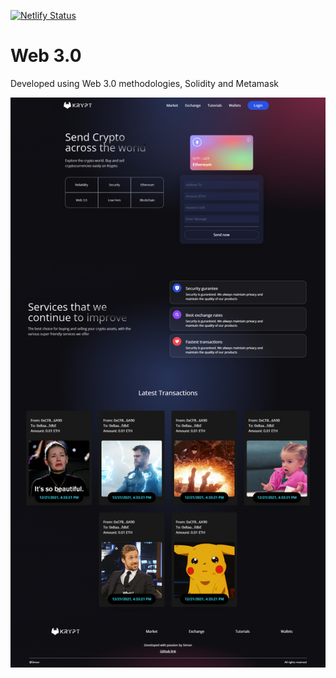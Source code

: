 [![Netlify Status](https://api.netlify.com/api/v1/badges/0c7a2138-30e0-493e-83be-8c4beb15b43e/deploy-status)](https://app.netlify.com/sites/web3-krypt-app/deploys)
# Web 3.0

<p>Developed using Web 3.0 methodologies, Solidity and Metamask</p>

![Krypt web 3.0](client/images/web3home_page.png)

